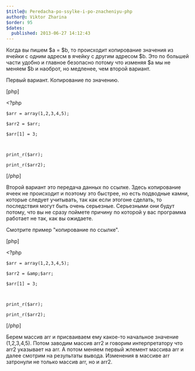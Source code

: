 ```yaml
---
$title@: Peredacha-po-ssylke-i-po-znacheniyu-php
author@: Viktor Zharina
$order: 95
$dates:
  published: 2013-06-27 14:12:43
---
```

Когда вы пишем $a = $b, то происходит копирование значения из ячейки c одним адресм  в ячейку с другим адресом $b. Это по большей части удобно и главное безопасно потому что изменяя $a мы не меняем $b и наоброт, но медленее, чем второй вариант. 

Первый вариант. Копирование по значению.

[php]

&lt;?php

	$arr = array(1,2,3,4,5);

	$arr2 = $arr;

	$arr[1] = 3;



	print_r($arr);

	print_r($arr2);

[/php]



Второй вариант это передача данных по ссылке. Здесь копирование ячеек не происходит и поэтому это быстрее, но есть подводные камни, которые следует учитывать, так как если этогоне сделать, то последствия могут быть очень серьезные. Серьезными они будут потому, что вы не сразу поймете причину по которой у вас программа работает не так, как вы ожидаете.

Смотрите пример "копирование по ссылке".

[php]

&lt;?php

	$arr = array(1,2,3,4,5);

	$arr2 = &amp;$arr;

	$arr[1] = 3;



	print_r($arr);

	print_r($arr2);

[/php]

Берем массив arr и присваиваем ему какое-то начальное значение (1,2,3,4,5). Потом заводим массив arr2 и говорим интерпретатору что arr2 указывает на arr. А потом меняем первый жлемент массива arr и далее смотрим на результаты вывода. Изменения в массиве arr затронули не только массив arr, но и arr2.